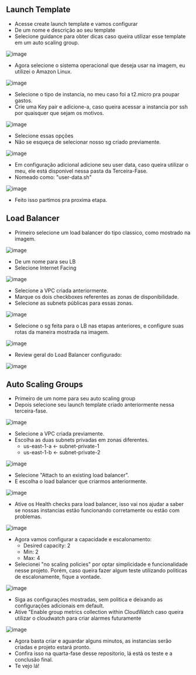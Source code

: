 ## Launch Template
- Acesse create launch template e vamos configurar
- De um nome e descrição ao seu template
- Selecione guidance para obter dicas caso queira utilizar esse template em um auto scaling group.

![image](https://github.com/user-attachments/assets/5b2ad149-f0db-4d50-9b7f-5744ce3edc3f)

- Agora selecione o sistema operacional que deseja usar na imagem, eu utilizei o Amazon Linux.

![image](https://github.com/user-attachments/assets/42488e90-b514-471f-9fbe-e381f66b6afe)

- Selecione o tipo de instancia, no meu caso foi a t2.micro pra poupar gastos.
- Crie uma Key pair e adicione-a, caso queira acessar a instancia por ssh por quaisquer que sejam os motivos.

![image](https://github.com/user-attachments/assets/091e5fb3-000a-4161-9dec-902c5b2b0e82)

- Selecione essas opções
- Não se esqueça de selecionar nosso sg criado previamente.

![image](https://github.com/user-attachments/assets/e5262166-a6de-47ef-bad5-328a5bffb49a)

- Em configuração adicional adicione seu user data, caso queira utilizar o meu, ele está disponivel nessa pasta da Terceira-Fase.
- Nomeado como: "user-data.sh"

![image](https://github.com/user-attachments/assets/4d6acb0d-3944-4f05-b339-a778d2c47096)

- Feito isso partimos pra proxima etapa.

## Load Balancer
- Primeiro selecione um load balancer do tipo classico, como mostrado na imagem.

![image](https://github.com/user-attachments/assets/d3289b5a-24aa-45f0-9033-bcaca7c2fdfe)

- De um nome para seu LB
- Selecione Internet Facing

![image](https://github.com/user-attachments/assets/aeabe346-edf8-46da-9b56-7ae96e22f72e)

- Selecione a VPC criada anteriormente.
- Marque os dois checkboxes referentes as zonas de disponibilidade.
- Selecione as subnets públicas para essas zonas.

![image](https://github.com/user-attachments/assets/30170d2c-9e94-44e3-af61-67f167bf3b8b)

- Selecione o sg feita para o LB nas etapas anteriores, e configure suas rotas da maneira mostrada na imagem.

![image](https://github.com/user-attachments/assets/346502af-245b-4327-b59c-327a0a13b981)

- Review geral do Load Balancer configurado:

![image](https://github.com/user-attachments/assets/19405a1b-90a2-459a-9b0e-393f46903993)


## Auto Scaling Groups
- Primeiro de um nome para seu auto scaling group
- Depois selecione seu launch template criado anteriormente nessa terceira-fase. 

![image](https://github.com/user-attachments/assets/e4d3e127-8286-42df-9c03-592ea736b7fd)

- Selecione a VPC criada previamente.
- Escolha as duas subnets privadas em zonas diferentes.
    - us-east-1-a <- subnet-private-1
    - us-east-1-b <- subnet-private-2

![image](https://github.com/user-attachments/assets/592035bc-3692-4b8b-aad4-518f4ff6676e)

- Selecione "Attach to an existing load balancer".
- E escolha o load balancer que criarmos anteriormente.

![image](https://github.com/user-attachments/assets/b793d9e5-6081-4412-916a-94e610831244)

- Ative os Health checks para load balancer, isso vai nos ajudar a saber se nossas instancias estão funcionando corretamente ou estão com problemas.

![image](https://github.com/user-attachments/assets/07706e81-e080-4b1a-8bb6-4cd0b859c023)

- Agora vamos configurar a capacidade e escalonamento:
    - Desired capacity: 2
    - Min: 2
    - Max: 4
- Selecionei "no scaling policies" por optar simplicidade e funcionalidade nesse projeto. Porém, caso queira fazer algum teste utilizando politicas de escalonamente, fique a vontade.

![image](https://github.com/user-attachments/assets/f590a994-46aa-403d-a0d6-96a41c73f8f0)

- Siga as configurações mostradas, sem politica e deixando as configurações adicionais em default.
- Ative "Enable group metrics collection within CloudWatch caso queira utilizar o cloudwatch para criar alarmes futuramente

![image](https://github.com/user-attachments/assets/1734e06a-7062-418f-b261-74c42c2eeadc)

- Agora basta criar e aguardar alguns minutos, as instancias serão criadas e projeto estará pronto.
- Confira isso na quarta-fase desse repositorio, lá está os teste e a conclusão final.
- Te vejo lá!

